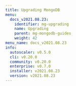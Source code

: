 ```yaml
---
title: Upgrading MongoDB
menu:
  docs_v2021.08.23:
    identifier: mg-upgrading
    name: Upgrading
    parent: mg-mongodb-guides
    weight: 42
menu_name: docs_v2021.08.23
info:
  autoscaler: v0.5.0
  cli: v0.20.0
  community: v0.20.0
  enterprise: v0.7.0
  installer: v2021.08.23
  version: v2021.08.23
---
```


